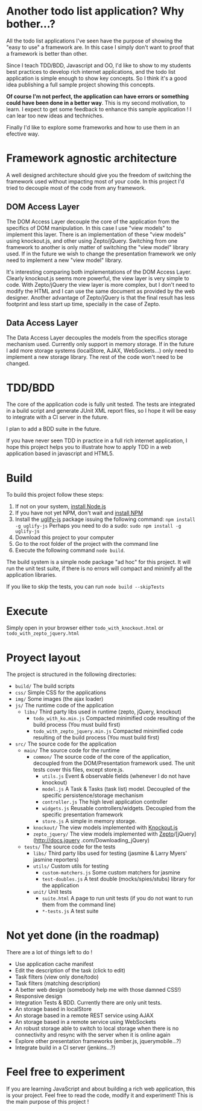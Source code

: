 Another todo list application? Why bother...?
=============================================

All the todo list applications I've seen have the purpose of showing the "easy to use" a framework are. In this case
I simply don't want to proof that a framework is better than other.

Since I teach TDD/BDD, Javascript and OO, I'd like to show to my students best practices to develop rich
internet applications, and the todo list application is simple enough to show key concepts. So I think it's a good
idea publishing a full sample project showing this concepts.

**Of course I'm not perfect, the application can have errors or something could have been done in a better way**. This
 is my second motivation, to learn. I expect to get some feedback to enhance this sample application ! I can lear too
  new ideas and techniches.

Finally I'd like to explore some frameworks and how to use them in an efective way.

Framework agnostic architecture
===============================

A well designed architecture should give you the freedom of switching the framework used without impacting most of
your code. In this project I'd tried to decouple most of the code from any framework.

DOM Access Layer
----------------

The DOM Access Layer decouple the core of the application from the specifics of DOM manipulation. In this case I use
"view models" to implement this layer. There is an implementation of these "view models" using knockout.js,
and other using Zepto/jQuery. Switching from one framework to another is only matter of switching the "view
model" library used. If in the future we wish to change the presentation framework we only need to implement a new
"view model" library.

It's interesting comparing both implementations of the DOM Access Layer. Clearly knockout.js seems more powerful,
the view layer is very simple to code. With Zepto/jQuery the view layer is more complex,
but I don't need to modify the HTML and I can use the same document as provided by the web designer. Another advantage of
 Zepto/jQuery is that the final result has less footprint and less start up time, specially in the case of Zepto.

Data Access Layer
-----------------

The Data Access Layer decouples the models from the specifics storage mechanism used. Currently only support in
memory storage. If in the future I add more storage systems (localStore, AJAX, WebSockets...) only need to implement
 a new storage library. The rest of the code won't need to be changed.

TDD/BDD
=======

The core of the application code is fully unit tested. The tests are integrated in a build script and generate JUnit
XML report files, so I hope it will be easy to integrate with a CI server in the future.

I plan to add a BDD suite in the future.

If you have never seen TDD in practice in a full rich internet application, I hope this project helps you to
illustrate how to apply TDD in a web application based in javascript and HTML5.

Build
=====

To build this project follow these steps:

1. If not on your system, [install Node.js](http://nodejs.org/#download)
2. If you have not yet NPM, don't wait and [install NPM](http://npmjs.org/)
3.  Install the [uglify-js](https://github.com/mishoo/UglifyJS) package issuing the following command: ``npm install -g
uglify-js``
    Perhaps you need to do a sudo: ``sudo npm install -g uglify-js``
3. Download this project to your computer
4. Go to the root folder of the project with the command line
5. Execute the following command ``node build``.

The build system is a simple node package "ad hoc" for this project. It will run the unit test suite,
if there is no errors will compact and minimify all the application libraries.

If you like to skip the tests, you can run ``node build --skipTests``

Execute
=======

Simply open in your browser either ``todo_with_knockout.html`` or ``todo_with_zepto_jquery.html``

Proyect layout
==============

The project is structured in the following directories:

* ```build/``` The build scripts
* ```css/``` Simple CSS for the applications
* ```img/``` Some images (the ajax loader)
* ```js/``` The runtime code of the application
    * ```libs/``` Third party libs used in runtime (zepto, jQuery, knockout)
        * ```todo_with_ko.min.js``` Compacted minimified code resulting of the build process (You must build first)
        * ```todo_with_zepto_jquery.min.js``` Compacted minimified code resulting of the build process (You must build first)
* ```src/``` The source code for the application
    * ```main/``` The source code for the runtime
        * ```common/``` The source code of the core of the application, decoupled from the DOM/Presentation framework
used. The unit tests cover this files, except store.js.
            * ```utils.js``` Event & observable fields (whenever I do not have knockout)
            * ```model.js``` A Task & Tasks (task list) model. Decoupled of the specific persistence/storage mechanism
            * ```controller.js``` The high level application controller
            * ```widgets.js``` Reusable controllers/widgets. Decoupled from the specific presentation framework
            * ```store.js``` A simple in memory storage.
        * ```knockout/``` The view models implemented with [Knockout.js](http://knockoutjs.com/)
        * ```zepto_jquery/``` The view models implemented with [Zepto](http://zeptojs.com/)/[jQuery](http://docs.jquery
.com/Downloading_jQuery)
    * ```tests/``` The source code for the tests
        * ```libs/``` Third party libs used for testing (jasmine & Larry Myers' jasmine reporters)
        * ```utils/``` Custom utils for testing
            * ```custom-matchers.js``` Some custom matchers for jasmine
            * ```test-doubles.js``` A test double (mocks/spies/stubs) library for the application
        * ```unit/``` Unit tests
            * ```suite.html``` A page to run unit tests (if you do not want to run them from the command line)
            * ```*-tests.js``` A test suite

Not yet done (in the roadmap)
=============================

There are a lot of things left to do !

* Use application cache manifest
* Edit the description of the task (click to edit)
* Task filters (view only done/todo)
* Task filters (matching description)
* A better web design (somebody help me with those damned CSS!)
* Responsive design
* Integration Tests & BDD. Currently there are only unit tests.
* An storage based in localStore
* An storage based in a remote REST service using AJAX
* An storage based in a remote service using WebSockets
* An robust storage able to switch to local storage when there is no connectivity and resync with the server when it
is online again
* Explore other presentation frameworks (ember.js, jquerymobile...?)
* Integrate build in a CI server (jenkins...?)

Feel free to experiment
=======================

If you are learning JavaScript and about building a rich web application, this is your project. Feel free to read the
code, modify it and experiment! This is the main purpose of this project !